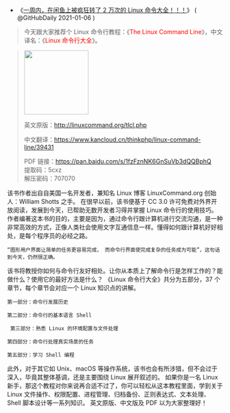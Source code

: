 - 《<a href="https://mp.weixin.qq.com/s/oLoX3ld0FIg1Zu-h-mFxJg" title="一周内，在闲鱼上被疯狂转了 2 万次的 Linux 命令大全！！！">一周内，在闲鱼上被疯狂转了 2 万次的 Linux 命令大全！！！</a>》
( @GitHubDaily  2021-01-06 )


> 今天跟大家推荐个 Linux 命令行教程：《<font color="red">The Linux Command Line</font>》，中文译名：《<font color="red">Linux 命令行大全</font>》。

<blockquote>
  <img src="https://mmbiz.qpic.cn/mmbiz_jpg/uDRkMWLia28gWesZEgtWQgs7ibSoBlEtepQ0mBFRn9kMMpUKc6g7mcEw47suSOOTPCz44HYOsRcJ1QKORJVnDIuQ/640?wx_fmt=jpeg&tp=webp&wxfrom=5&wx_lazy=1&wx_co=1" height="150" width="150" />
  
英文原版：http://linuxcommand.org/tlcl.php <br>

中文翻译：https://www.kancloud.cn/thinkphp/linux-command-line/39431<br>

PDF 链接：https://pan.baidu.com/s/1fzFznNK6GnSuVb3dQQBphQ  <br>
提取码：5cxz<br>
解压密码：707070<br>
</blockquote>

该书作者出自自美国一名开发者，兼知名 Linux 博客 LinuxCommand.org 创始人：William Shotts 之手。
在很早以前，该书便基于 CC 3.0 许可免费对外界开放阅读，发展到今天，已帮助无数开发者习得并掌握 Linux 命令行的使用技巧。
作者编著这本书的目的，主要是因为，通过命令行跟计算机进行交流沟通，是一种非常高效的方式，正像人类社会使用文字互通信息一样。懂得如何跟计算机好好相处，是每个程序员的必经之路。

    “图形用户界面让简单的任务更容易完成， 而命令行界面使完成复杂的任务成为可能”，这句话到今天，仍然很正确。

该书将教授你如何与命令行友好相处。让你从本质上了解命令行是怎样工作的？能做什么？使用它的最好方法是什么？
《Linux 命令行大全》共分为五部分，37 个章节，每个章节会对应一个 Linux 知识点的讲解。

    第一部分：命令行发展历史

    第二部分：命令行的基本语言 Shell

     第三部分：熟悉 Linux 的环境配置与文件处理

    第四部分：命令行处理真实场景的任务

    第五部分：学习 Shell 编程

此外，对于其它如 Unix、macOS 等操作系统，该书也会有所涉猎，但不会过于深入，毕竟其整体基调，还是主要围绕 Linux 展开叙述的。
如果你是一名 Linux 新手，那这个教程对你来说再合适不过了，你可以轻松从这本教程里面，学到关于 Linux 文件操作、权限配置、进程管理、归档备份、正则表达式、文本处理、Shell 脚本设计等一系列知识。
英文原版、中文版及 PDF 以为大家整理好！
